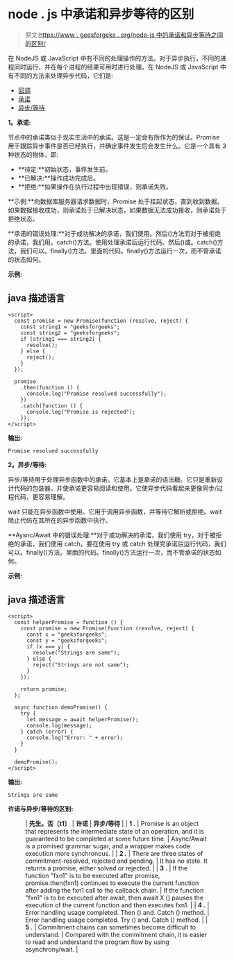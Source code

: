 # node . js 中承诺和异步等待的区别

> 原文:[https://www . geesforgeks . org/node-js 中的承诺和异步等待之间的区别/](https://www.geeksforgeeks.org/difference-between-promise-and-async-await-in-node-js/)

在 NodeJS 或 JavaScript 中有不同的处理操作的方法。对于异步执行，不同的进程同时运行，并在每个进程的结果可用时进行处理。在 NodeJS 或 JavaScript 中有不同的方法来处理异步代码，它们是:

*   [回调](https://www.geeksforgeeks.org/node-js-callback-concept/)
*   [承诺](https://www.geeksforgeeks.org/promises-in-node-js/)
*   [异步/等待](https://www.geeksforgeeks.org/using-async-await-in-node-js/)

**1。承诺:**

节点中的承诺类似于现实生活中的承诺。这是一定会有所作为的保证。Promise 用于跟踪异步事件是否已经执行，并确定事件发生后会发生什么。它是一个具有 3 种状态的物体，即:

*   **待定:**初始状态，事件发生前。
*   **已解决:**操作成功完成后。
*   **拒绝:**如果操作在执行过程中出现错误，则承诺失败。

**示例:**向数据库服务器请求数据时，Promise 处于挂起状态，直到收到数据。如果数据接收成功，则承诺处于已解决状态，如果数据无法成功接收，则承诺处于拒绝状态。

**承诺的错误处理:**对于成功解决的承诺，我们使用。然后()方法而对于被拒绝的承诺，我们用。catch()方法。使用处理承诺后运行代码。然后()或。catch()方法，我们可以。finally()方法。里面的代码。finally()方法运行一次，而不管承诺的状态如何。

**示例:**

## java 描述语言

```
<script>
  const promise = new Promise(function (resolve, reject) {
    const string1 = "geeksforgeeks";
    const string2 = "geeksforgeeks";
    if (string1 === string2) {
      resolve();
    } else {
      reject();
    }
  });

  promise
    .then(function () {
      console.log("Promise resolved successfully");
    })
    .catch(function () {
      console.log("Promise is rejected");
    });
</script>
```

**输出:**

```
Promise resolved successfully
```

**2。异步/等待:**

异步/等待用于处理异步函数中的承诺。它基本上是承诺的语法糖。它只是重新设计代码的包装器，并使承诺更容易阅读和使用。它使异步代码看起来更像同步/过程代码，更容易理解。

wait 只能在异步函数中使用。它用于调用异步函数，并等待它解析或拒绝。wait 阻止代码在其所在的异步函数中执行。

**Aysnc/Await 中的错误处理:**对于成功解决的承诺，我们使用 try，对于被拒绝的承诺，我们使用 catch。要在使用 try 或 catch 处理完承诺后运行代码，我们可以。finally()方法。里面的代码。finally()方法运行一次，而不管承诺的状态如何。

**示例:**

## java 描述语言

```
<script>
  const helperPromise = function () {
    const promise = new Promise(function (resolve, reject) {
      const x = "geeksforgeeks";
      const y = "geeksforgeeks";
      if (x === y) {
        resolve("Strings are same");
      } else {
        reject("Strings are not same");
      }
    });

    return promise;
  };

  async function demoPromise() {
    try {
      let message = await helperPromise();
      console.log(message);
    } catch (error) {
      console.log("Error: " + error);
    }
  }

  demoPromise();
</script>
```

**输出:**

```
Strings are same
```

**许诺与异步/等待的区别:**

<figure class="table">

| **先生。否〔t1〕** | **许诺** | **异步/等待** |
| **1 .** | Promise is an object that represents the intermediate state of an operation, and it is guaranteed to be completed at some future time. | Async/Await is a promised grammar sugar, and a wrapper makes code execution more synchronous. |
| **2 .** | There are three states of commitment-resolved, rejected and pending. | It has no state. It returns a promise, either solved or rejected. |
| **3 .** | If the function "fxn1" is to be executed after promise, promise.then(fxn1) continues to execute the current function after adding the fxn1 call to the callback chain. | If the function "fxn1" is to be executed after await, then await X () pauses the execution of the current function and then executes fxn1. |
| **4 .** | Error handling usage completed. Then () and. Catch () method. | Error handling usage completed. Try () and. Catch () method. |
| **5 .** | Commitment chains can sometimes become difficult to understand. | Compared with the commitment chain, it is easier to read and understand the program flow by using asynchrony/wait. |

</figure>